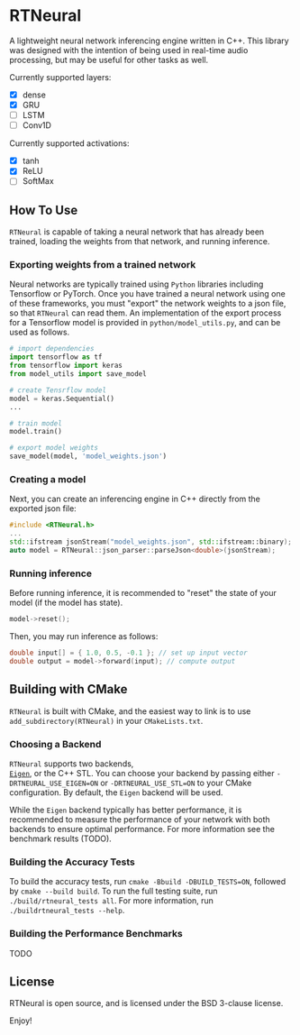 # RTNeural

A lightweight neural network inferencing engine written in C++.
This library was designed with the intention of being used in
real-time audio processing, but may be useful for other tasks
as well.

Currently supported layers:
  
  - [x] dense
  - [x] GRU
  - [ ] LSTM
  - [ ] Conv1D

Currently supported activations:
  - [x] tanh
  - [x] ReLU
  - [ ] SoftMax

## How To Use

`RTNeural` is capable of taking a neural network that
has already been trained, loading the weights from that
network, and running inference.

### Exporting weights from a trained network

Neural networks are typically trained using `Python`
libraries including Tensorflow or PyTorch. Once you
have trained a neural network using one of these frameworks,
you must "export" the network weights to a json file,
so that `RTNeural` can read them. An implementation of
the export process for a Tensorflow model is provided in
`python/model_utils.py`, and can be used as follows.

```python
# import dependencies
import tensorflow as tf
from tensorflow import keras
from model_utils import save_model

# create Tensrflow model
model = keras.Sequential()
...

# train model
model.train()

# export model weights
save_model(model, 'model_weights.json')
```

### Creating a model

Next, you can create an inferencing engine in C++ directly
from the exported json file:

```cpp
#include <RTNeural.h>
...
std::ifstream jsonStream("model_weights.json", std::ifstream::binary);
auto model = RTNeural::json_parser::parseJson<double>(jsonStream);
```

### Running inference

Before running inference, it is recommended to "reset" the
state of your model (if the model has state).
```cpp
model->reset();
```

Then, you may run inference as follows:
```cpp
double input[] = { 1.0, 0.5, -0.1 }; // set up input vector
double output = model->forward(input); // compute output
```

## Building with CMake

`RTNeural` is built with CMake, and the easiest way to link
is to use `add_subdirectory(RTNeural)` in your `CMakeLists.txt`.

### Choosing a Backend

`RTNeural` supports two backends, \
[`Eigen`](http://eigen.tuxfamily.org/), or the C++ STL.
You can choose your backend by passing either
`-DRTNEURAL_USE_EIGEN=ON` or `-DRTNEURAL_USE_STL=ON`
to your CMake configuration. By default, the `Eigen`
backend will be used.

While the `Eigen` backend typically has better performance,
it is recommended to measure the performance of your network
with both backends to ensure optimal performance. For more
information see the benchmark results (TODO).

### Building the Accuracy Tests

To build the accuracy tests, run
`cmake -Bbuild -DBUILD_TESTS=ON`, followed by
`cmake --build build`. To run the full testing suite,
run `./build/rtneural_tests all`. For more information,
run `./buildrtneural_tests --help`.

### Building the Performance Benchmarks

TODO

## License

RTNeural is open source, and is licensed under the
BSD 3-clause license.

Enjoy!
